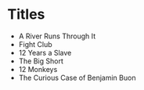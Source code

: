 # Titles

* A River Runs Through It
* Fight Club
* 12 Years a Slave
* The Big Short
* 12 Monkeys
* The Curious Case of Benjamin Buon
